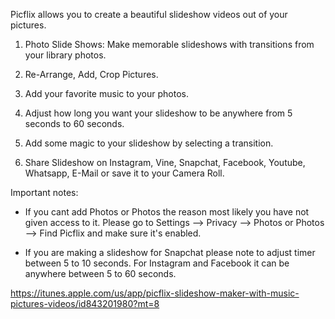 Picflix allows you to create a beautiful slideshow videos out of your pictures. 

1. Photo Slide Shows: Make memorable slideshows with transitions from your library photos.
 
2. Re-Arrange, Add, Crop Pictures. 

3. Add your favorite music to your photos.

4.  Adjust how long you want your slideshow to be anywhere 
from 5 seconds to 60 seconds. 

5. Add some magic to your slideshow by selecting a transition. 

6.  Share Slideshow on Instagram, Vine, Snapchat, Facebook, Youtube, Whatsapp,  E-Mail or save it to your Camera Roll.

Important notes:

- If you cant add Photos or Photos the reason most likely you have not given access to it. Please go to Settings --> Privacy --> Photos or Photos --> Find Picflix and make sure it's enabled. 

- If you are making a slideshow for Snapchat please note to adjust timer between 5 to 10 seconds. For Instagram and Facebook it can be anywhere between 5 to 60 seconds.

https://itunes.apple.com/us/app/picflix-slideshow-maker-with-music-pictures-videos/id843201980?mt=8
